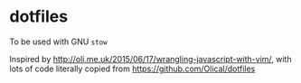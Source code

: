 # dotfiles
To be used with GNU ``stow``

Inspired by http://oli.me.uk/2015/06/17/wrangling-javascript-with-vim/, with lots of code literally copied from https://github.com/Olical/dotfiles
